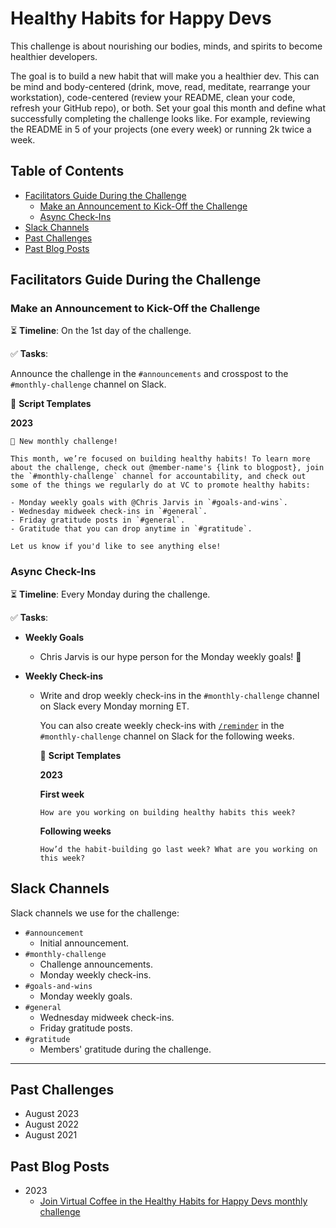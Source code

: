# Healthy Habits for Happy Devs

This challenge is about nourishing our bodies, minds, and spirits to become healthier developers.

The goal is to build a new habit that will make you a healthier dev. This can be mind and body-centered (drink, move, read, meditate, rearrange your workstation), code-centered (review your README, clean your code, refresh your GitHub repo), or both. Set your goal this month and define what successfully completing the challenge looks like. For example, reviewing the README in 5 of your projects (one every week) or running 2k twice a week.

## Table of Contents

- [Facilitators Guide During the Challenge](#facilitators-guide-during-the-challenge)
  - [Make an Announcement to Kick-Off the Challenge](#make-an-announcement-to-kick-off-the-challenge)
  - [Async Check-Ins](#async-check-ins)
- [Slack Channels](#slack-channels)
- [Past Challenges](#past-challenges)
- [Past Blog Posts](#past-blog-posts)

## Facilitators Guide During the Challenge

### Make an Announcement to Kick-Off the Challenge

⏳ **Timeline**: On the 1st day of the challenge.

✅ **Tasks**:

Announce the challenge in the `#announcements` and crosspost to the `#monthly-challenge` channel on Slack.

📃 **Script Templates**

**2023**

```text
📢 New monthly challenge!

This month, we’re focused on building healthy habits! To learn more about the challenge, check out @member-name's {link to blogpost}, join the `#monthly-challenge` channel for accountability, and check out some of the things we regularly do at VC to promote healthy habits:

- Monday weekly goals with @Chris Jarvis in `#goals-and-wins`.
- Wednesday midweek check-ins in `#general`.
- Friday gratitude posts in `#general`.
- Gratitude that you can drop anytime in `#gratitude`.

Let us know if you'd like to see anything else!
```

### Async Check-Ins

⏳ **Timeline**: Every Monday during the challenge.

✅ **Tasks**:

- **Weekly Goals**

  - Chris Jarvis is our hype person for the Monday weekly goals! 🙌

- **Weekly Check-ins**

  - Write and drop weekly check-ins in the `#monthly-challenge` channel on Slack every Monday morning ET.

    You can also create weekly check-ins with [`/reminder`](https://slack.com/resources/using-slack/how-to-use-reminders-in-slack) in the `#monthly-challenge` channel on Slack for the following weeks.

    📃 **Script Templates**

    **2023**

    **First week**

    ```text
    How are you working on building healthy habits this week?
    ```

    **Following weeks**

    ```text
    How’d the habit-building go last week? What are you working on this week?
    ```

## Slack Channels

Slack channels we use for the challenge:

- `#announcement`
  - Initial announcement.
- `#monthly-challenge`
  - Challenge announcements.
  - Monday weekly check-ins.
- `#goals-and-wins`
  - Monday weekly goals.
- `#general`
  - Wednesday midweek check-ins.
  - Friday gratitude posts.
- `#gratitude`
  - Members' gratitude during the challenge.

---

## Past Challenges

- August 2023
- August 2022
- August 2021

## Past Blog Posts

- 2023
  - [Join Virtual Coffee in the Healthy Habits for Happy Devs monthly challenge](https://dev.to/virtualcoffee/join-virtual-coffee-in-the-healthy-habits-for-happy-devs-monthly-challenge-5b7h)
